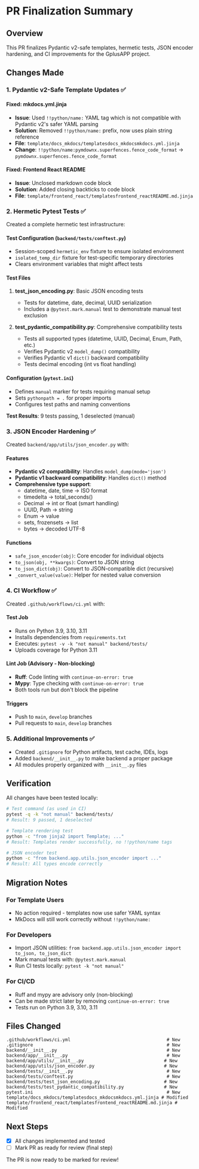 # PR Finalization Summary

## Overview
This PR finalizes Pydantic v2-safe templates, hermetic tests, JSON encoder hardening, and CI improvements for the GplusAPP project.

## Changes Made

### 1. Pydantic v2-Safe Template Updates ✅

#### Fixed: mkdocs.yml.jinja
- **Issue**: Used `!!python/name:` YAML tag which is not compatible with Pydantic v2's safer YAML parsing
- **Solution**: Removed `!!python/name:` prefix, now uses plain string reference
- **File**: `template/docs_mkdocs/templatesdocs_mkdocsmkdocs.yml.jinja`
- **Change**: `!!python/name:pymdownx.superfences.fence_code_format` → `pymdownx.superfences.fence_code_format`

#### Fixed: Frontend React README
- **Issue**: Unclosed markdown code block
- **Solution**: Added closing backticks to code block
- **File**: `template/frontend_react/templatesfrontend_reactREADME.md.jinja`

### 2. Hermetic Pytest Tests ✅

Created a complete hermetic test infrastructure:

#### Test Configuration (`backend/tests/conftest.py`)
- Session-scoped `hermetic_env` fixture to ensure isolated environment
- `isolated_temp_dir` fixture for test-specific temporary directories
- Clears environment variables that might affect tests

#### Test Files
1. **test_json_encoding.py**: Basic JSON encoding tests
   - Tests for datetime, date, decimal, UUID serialization
   - Includes a `@pytest.mark.manual` test to demonstrate manual test exclusion

2. **test_pydantic_compatibility.py**: Comprehensive compatibility tests
   - Tests all supported types (datetime, UUID, Decimal, Enum, Path, etc.)
   - Verifies Pydantic v2 `model_dump()` compatibility
   - Verifies Pydantic v1 `dict()` backward compatibility
   - Tests decimal encoding (int vs float handling)

#### Configuration (`pytest.ini`)
- Defines `manual` marker for tests requiring manual setup
- Sets `pythonpath = .` for proper imports
- Configures test paths and naming conventions

**Test Results**: 9 tests passing, 1 deselected (manual)

### 3. JSON Encoder Hardening ✅

Created `backend/app/utils/json_encoder.py` with:

#### Features
- **Pydantic v2 compatibility**: Handles `model_dump(mode='json')`
- **Pydantic v1 backward compatibility**: Handles `dict()` method
- **Comprehensive type support**:
  - datetime, date, time → ISO format
  - timedelta → total_seconds()
  - Decimal → int or float (smart handling)
  - UUID, Path → string
  - Enum → value
  - sets, frozensets → list
  - bytes → decoded UTF-8

#### Functions
- `safe_json_encoder(obj)`: Core encoder for individual objects
- `to_json(obj, **kwargs)`: Convert to JSON string
- `to_json_dict(obj)`: Convert to JSON-compatible dict (recursive)
- `_convert_value(value)`: Helper for nested value conversion

### 4. CI Workflow ✅

Created `.github/workflows/ci.yml` with:

#### Test Job
- Runs on Python 3.9, 3.10, 3.11
- Installs dependencies from `requirements.txt`
- Executes: `pytest -v -k "not manual" backend/tests/`
- Uploads coverage for Python 3.11

#### Lint Job (Advisory - Non-blocking)
- **Ruff**: Code linting with `continue-on-error: true`
- **Mypy**: Type checking with `continue-on-error: true`
- Both tools run but don't block the pipeline

#### Triggers
- Push to `main`, `develop` branches
- Pull requests to `main`, `develop` branches

### 5. Additional Improvements ✅

- Created `.gitignore` for Python artifacts, test cache, IDEs, logs
- Added `backend/__init__.py` to make backend a proper package
- All modules properly organized with `__init__.py` files

## Verification

All changes have been tested locally:

```bash
# Test command (as used in CI)
pytest -q -k "not manual" backend/tests/
# Result: 9 passed, 1 deselected

# Template rendering test
python -c "from jinja2 import Template; ..."
# Result: Templates render successfully, no !!python/name tags

# JSON encoder test
python -c "from backend.app.utils.json_encoder import ..."
# Result: All types encode correctly
```

## Migration Notes

### For Template Users
- No action required - templates now use safer YAML syntax
- MkDocs will still work correctly without `!!python/name:`

### For Developers
- Import JSON utilities: `from backend.app.utils.json_encoder import to_json, to_json_dict`
- Mark manual tests with: `@pytest.mark.manual`
- Run CI tests locally: `pytest -k "not manual"`

### For CI/CD
- Ruff and mypy are advisory only (non-blocking)
- Can be made strict later by removing `continue-on-error: true`
- Tests run on Python 3.9, 3.10, 3.11

## Files Changed

```
.github/workflows/ci.yml                                    # New
.gitignore                                                  # New
backend/__init__.py                                         # New
backend/app/__init__.py                                     # New
backend/app/utils/__init__.py                              # New
backend/app/utils/json_encoder.py                          # New
backend/tests/__init__.py                                   # New
backend/tests/conftest.py                                   # New
backend/tests/test_json_encoding.py                        # New
backend/tests/test_pydantic_compatibility.py               # New
pytest.ini                                                  # New
template/docs_mkdocs/templatesdocs_mkdocsmkdocs.yml.jinja # Modified
template/frontend_react/templatesfrontend_reactREADME.md.jinja # Modified
```

## Next Steps

- [x] All changes implemented and tested
- [ ] Mark PR as ready for review (final step)

The PR is now ready to be marked for review!
